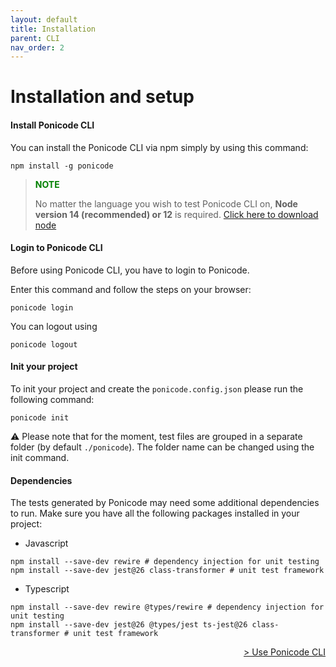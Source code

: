 ```yaml
---
layout: default
title: Installation
parent: CLI
nav_order: 2
---
```


# Installation and setup

#### Install Ponicode CLI

You can install the Ponicode CLI via npm simply by using this command:

```
npm install -g ponicode
```

> **<span style="color:green">NOTE<span>**
>
> No matter the language you wish to test Ponicode CLI on, **Node version 14 (recommended) or 12** is required. [Click here to download node](https://nodejs.org/en/)

#### Login to Ponicode CLI

Before using Ponicode CLI, you have to login to Ponicode.

Enter this command and follow the steps on your browser:

```
ponicode login
```

You can logout using

```
ponicode logout
```

#### Init your project

To init your project and create the `ponicode.config.json` please run the following command:

```
ponicode init
```

:warning: Please note that for the moment, test files are grouped in a separate folder (by default `./ponicode`).
The folder name can be changed using the init command.

#### Dependencies

The tests generated by Ponicode may need some additional dependencies to run. Make sure you have all the following packages installed in your project:

- Javascript

```
npm install --save-dev rewire # dependency injection for unit testing
npm install --save-dev jest@26 class-transformer # unit test framework
```

- Typescript

```
npm install --save-dev rewire @types/rewire # dependency injection for unit testing
npm install --save-dev jest@26 @types/jest ts-jest@26 class-transformer # unit test framework
```

<div align="right">
    <a href="#/cli/how-to.md" >
        > Use Ponicode CLI
    </a>
</div>
